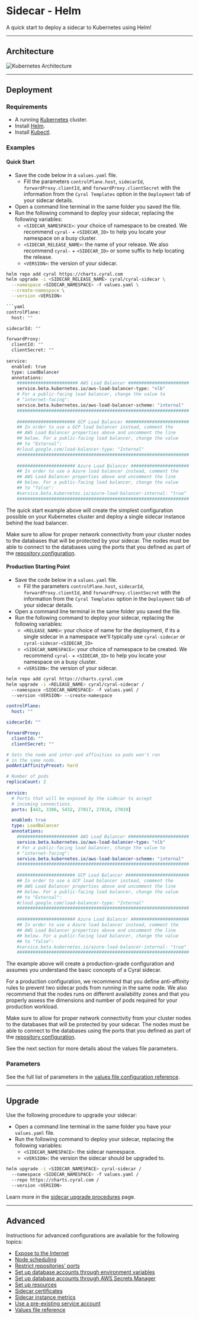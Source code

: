 # Sidecar - Helm

A quick start to deploy a sidecar to Kubernetes using Helm!

---

## Architecture

![Kubernetes Architecture](./docs/helm-arch.png)

---

## Deployment

### Requirements

* A running [Kubernetes](https://kubernetes.io/) cluster.
* Install [Helm](https://helm.sh/docs/intro/install/).
* Install [Kubectl](https://kubernetes.io/docs/tasks/tools/#kubectl).

### Examples

#### Quick Start

* Save the code below in a `values.yaml` file.
    * Fill the parameters `controlPlane.host`, `sidecarId`, `forwardProxy.clientId`, 
    and `forwardProxy.clientSecret` with the information from the `Cyral Templates` option
    in the `Deployment` tab of your sidecar details.
* Open a command line terminal in the same folder you saved the file.
* Run the following command to deploy your sidecar, replacing the following variables:
    * `<SIDECAR_NAMESPACE>`: your choice of namespace to be created. We recommend `cyral-` + 
    `<SIDECAR_ID>` to help you locate your namespace on a busy cluster.
    * `<SIDECAR_RELEASE_NAME>`: the name of your release. We also recommend `cyral-` + `<SIDECAR_ID>` or some suffix to help locating the release.
    * `<VERSION>`: the version of your sidecar.

```bash
helm repo add cyral https://charts.cyral.com
helm upgrade -i <SIDECAR_RELEASE_NAME> cyral/cyral-sidecar \
  --namespace <SIDECAR_NAMESPACE> -f values.yaml \
  --create-namespace \
  --version <VERSION>

```yaml
controlPlane:
  host: ""

sidecarId: ""

forwardProxy:
  clientId: ""
  clientSecret: ""
​
service:
  enabled: true
  type: LoadBalancer
  annotations:
    ####################### AWS Load Balancer #######################
    service.beta.kubernetes.io/aws-load-balancer-type: "nlb"
    # For a public-facing load balancer, change the value to
    # "internet-facing":
    service.beta.kubernetes.io/aws-load-balancer-scheme: "internal"
    #################################################################
​
    ###################### GCP Load Balancer ########################
    ## In order to use a GCP load balancer instead, comment the
    ## AWS Load Balancer properties above and uncomment the line
    ## below. For a public-facing load balancer, change the value
    ## to "External":
    #cloud.google.com/load-balancer-type: "Internal"
    #################################################################
​
    ###################### Azure Load Balancer ######################
    ## In order to use a Azure load balancer instead, comment the
    ## AWS Load Balancer properties above and uncomment the line
    ## below. For a public-facing load balancer, change the value
    ## to "false":
    #service.beta.kubernetes.io/azure-load-balancer-internal: "true"
    #################################################################
```

The quick start example above will create the simplest configuration possible on your Kubernetes cluster
and deploy a single sidecar instance behind the load balancer.

Make sure to allow for proper network connectivity from your cluster nodes 
to the databases that will be protected by your sidecar. The nodes must
be able to connect to the databases using the ports that you defined
as part of the [repository configuration](https://cyral.com/docs/manage-repositories/repo-track).

#### Production Starting Point


* Save the code below in a `values.yaml` file.
    * Fill the parameters `controlPlane.host`, `sidecarId`, `forwardProxy.clientId`, 
    and `forwardProxy.clientSecret` with the information from the `Cyral Templates` option
    in the `Deployment` tab of your sidecar details.
* Open a command line terminal in the same folder you saved the file.
* Run the following command to deploy your sidecar, replacing the following variables:
    * `<RELEASE_NAME>`: your choice of name for the deployment, if its a  single sidecar in a namespace we'll typically use `cyral-sidecar` or `cyral-sidecar-<SIDECAR_ID>`
    * `<SIDECAR_NAMESPACE>`: your choice of namespace to be created. We recommend `cyral-` + 
    `<SIDECAR_ID>` to help you locate your namespace on a busy cluster.
    * `<VERSION>`: the version of your sidecar.

```bash
helm repo add cyral https://charts.cyral.com
helm upgrade -i <RELEASE_NAME> cyral/cyral-sidecar /
  --namespace <SIDECAR_NAMESPACE> -f values.yaml /
  --version <VERSION> --create-namespace
```

```yaml
controlPlane:
  host: ""

sidecarId: ""

forwardProxy:
  clientId: ""
  clientSecret: ""

# Sets the node and inter-pod affinities so pods won't run
# in the same node.
podAntiAffinityPreset: hard

# Number of pods
replicaCount: 2
​
service:
  # Ports that will be exposed by the sidecar to accept 
  # incoming connections.
  ports: [443, 3306, 5432, 27017, 27018, 27019]

  enabled: true
  type: LoadBalancer
  annotations:
    ####################### AWS Load Balancer #######################
    service.beta.kubernetes.io/aws-load-balancer-type: "nlb"
    # For a public-facing load balancer, change the value to
    # "internet-facing":
    service.beta.kubernetes.io/aws-load-balancer-scheme: "internal"
    #################################################################
​
    ###################### GCP Load Balancer ########################
    ## In order to use a GCP load balancer instead, comment the
    ## AWS Load Balancer properties above and uncomment the line
    ## below. For a public-facing load balancer, change the value
    ## to "External":
    #cloud.google.com/load-balancer-type: "Internal"
    #################################################################
​
    ###################### Azure Load Balancer ######################
    ## In order to use a Azure load balancer instead, comment the
    ## AWS Load Balancer properties above and uncomment the line
    ## below. For a public-facing load balancer, change the value
    ## to "false":
    #service.beta.kubernetes.io/azure-load-balancer-internal: "true"
    #################################################################
```

The example above will create a production-grade configuration and assumes you understand
the basic concepts of a Cyral sidecar.

For a production configuration, we recommend that you define anti-affinity rules
to prevent two sidecar pods from running in the same node. We also recommend that
the nodes runs on different availability zones and that you properly assess the 
dimensions and number of pods required for your production workload.

Make sure to allow for proper network connectivity from your cluster nodes 
to the databases that will be protected by your sidecar. The nodes must
be able to connect to the databases using the ports that you defined
as part of the [repository configuration](https://cyral.com/docs/manage-repositories/repo-track).

See the next section for more details about the values file parameters.

### Parameters

See the full list of parameters in the [values file configuration reference](./docs/values-file.md).

---

## Upgrade

Use the following procedure to upgrade your sidecar:

* Open a command line terminal in the same folder you have your `values.yaml` file.
* Run the following command to deploy your sidecar, replacing the following variables:
    * `<SIDECAR_NAMESPACE>`: the sidecar namespace.
    * `<VERSION>`: the version the sidecar should be upgraded to.

```bash
helm upgrade -i <SIDECAR_NAMESPACE> cyral-sidecar /
  --namespace <SIDECAR_NAMESPACE> -f values.yaml /
  --repo https://charts.cyral.com /
  --version <VERSION>
```

Learn more in the [sidecar upgrade procedures](https://cyral.com/docs/sidecars/manage/upgrade/) page.

---

## Advanced

Instructions for advanced configurations are available for the following topics:

* [Expose to the Internet](./docs/public-load-balancer.md)
* [Node scheduling](./docs/node-scheduling.md)
* [Restrict repositories' ports](./docs/port-configuration.md)
* [Set up database accounts through environment variables](./docs/database-accounts/environment-variables.md)
* [Set up database accounts through AWS Secrets Manager](./docs/database-accounts/aws-secrets-manager.md)
* [Set up resources](./docs/resources.md)
* [Sidecar certificates](./docs/certificates.md)
* [Sidecar instance metrics](./docs/metrics.md)
* [Use a pre-existing service account](./docs/pre-existing-sa.md)
* [Values file reference](./docs/values-file.md)
